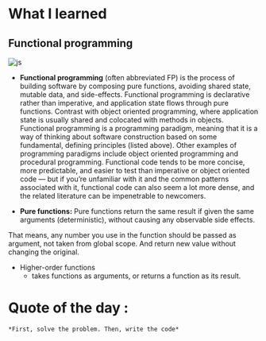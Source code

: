 # What I learned 

## Functional programming 

![js](https://miro.medium.com/max/1400/1*6ouhL3OQsqXDZJ7HyTutKA.png)


* **Functional programming** (often abbreviated FP) is the process of building software by composing pure functions, avoiding shared state, mutable data, and side-effects. Functional programming is declarative rather than imperative, and application state flows through pure functions. Contrast with object oriented programming, where application state is usually shared and colocated with methods in objects. Functional programming is a programming paradigm, meaning that it is a way of thinking about software construction based on some fundamental, defining principles (listed above). Other examples of programming paradigms include object oriented programming and procedural programming. Functional code tends to be more concise, more predictable, and easier to test than imperative or object oriented code — but if you’re unfamiliar with it and the common patterns associated with it, functional code can also seem a lot more dense, and the related literature can be impenetrable to newcomers.


* **Pure functions:**
Pure functions return the same result if given the same arguments (deterministic), without causing any observable side effects.

That means, any number you use in the function should be passed as argument, not taken from global scope. And return new value without changing the original.


* Higher-order functions
    - takes functions as arguments, or returns a   function as its result.




# Quote of the day : 
    *First, solve the problem. Then, write the code*